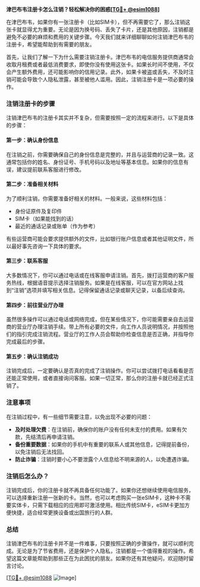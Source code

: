 **津巴布韦注册卡怎么注销？轻松解决你的困惑[[TG💪+ @esim1088](https://t.me/s/esim1088)]**

在津巴布韦，如果你有一张注册卡（比如SIM卡），但不再需要它了，那么注销这张卡就显得尤为重要。无论是因为换号码、丢失了卡片，还是其他原因，注销都是避免不必要的麻烦和费用的关键步骤。今天我们就来详细聊聊如何注销津巴布韦的注册卡，希望能帮助到有需要的朋友。

首先，让我们了解一下为什么需要注销注册卡。津巴布韦的电信服务提供商通常会收取月租费或者最低消费要求，即使你没有使用这张卡。如果长时间不使用，不仅会产生额外费用，还可能影响你的信用记录。此外，如果卡被盗或丢失，不及时注销可能会导致个人隐私泄露，甚至被他人滥用。因此，注销注册卡是一项必要的操作。

### 注销注册卡的步骤

注销津巴布韦的注册卡其实并不复杂，但需要按照一定的流程来进行。以下是具体的步骤：

#### 第一步：确认身份信息
在注销之前，你需要确保自己的身份信息是完整的，并且与运营商的记录一致。这通常包括你的姓名、身份证号、手机号码以及地址等基本信息。如果你的信息有误，建议提前联系客服进行修改。

#### 第二步：准备相关材料
为了顺利注销，你需要准备好相关的材料。一般来说，这些材料包括：
- 身份证原件及复印件
- SIM卡（如果能找到的话）
- 最近的通话记录或账单（作为参考）

有些运营商可能会要求提供额外的文件，比如银行账户信息或者其他证明文件，所以最好事先咨询一下具体的要求。

#### 第三步：联系客服
大多数情况下，你可以通过电话或在线客服申请注销。首先，拨打运营商的客户服务热线，根据语音提示选择注销服务。如果是在线客服，可以在官方网站上找到“注销”选项并填写相关信息。记得保留通话记录或聊天记录，以备后续查询。

#### 第四步：前往营业厅办理
虽然很多操作可以通过电话或网络完成，但在某些情况下，你可能需要亲自去运营商的营业厅办理注销手续。带上所有必要的文件，向工作人员说明情况，并按照他们的指引完成注销流程。营业厅的工作人员会帮助你检查信息是否正确，并指导你完成最后的步骤。

#### 第五步：确认注销成功
注销完成后，一定要确认是否真的完成了注销操作。你可以尝试拨打电话看看是否还能正常使用，或者直接询问客服。如果一切正常，那么你的注册卡就已经正式注销了。

### 注意事项

在注销过程中，有一些细节需要注意，以免出现不必要的问题：
- **及时处理欠费**：在注销前，确保你的账户没有任何未支付的费用。如果有欠款，先结清后再申请注销。
- **备份重要数据**：如果你的手机中有重要的联系人或其他信息，记得提前备份，以免注销后无法找回。
- **防止诈骗**：注销时要小心不要泄露个人信息给不明来源的人，以免遭遇诈骗。

### 注销后怎么办？

注销完成后，你的注册卡就不再具备任何功能了。如果你还想继续使用电信服务，可以选择重新注册一张新的卡。当然，也可以考虑购买一张eSIM卡，这种卡不需要实体卡，只需下载相应的应用即可激活使用。相比传统SIM卡，eSIM卡更加方便快捷，适合经常更换设备或出国旅行的人群。

### 总结

注销津巴布韦的注册卡并不是一件难事，只要按照正确的步骤操作，就可以顺利完成。无论是为了节省费用，还是保护个人隐私，注销都是一个值得重视的操作。希望这篇文章能帮助到那些正在为此困扰的朋友。如果你还有其他疑问，欢迎随时留言讨论。

[[TG💪+ @esim1088](https://t.me/s/esim1088) ![Image](https://i.postimg.cc/4NQfJmqS/Snipaste-2025-05-13-00-14-12.png)]